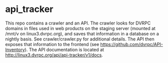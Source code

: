 # api_tracker

This repo contains a crawler and an API. The crawler looks for DVRPC domains in files used in web products on the staging server (mounted at /mnt/v on linux3.dvrpc.org), and saves that information in a database on a nightly basis. See crawler/crawler.py for additional details. The API then exposes that information to the frontend (see <https://github.com/dvrpc/API-Inventory>). The API documentation is located at <http://linux3.dvrpc.org/api/api-tracker/v1/docs>.
